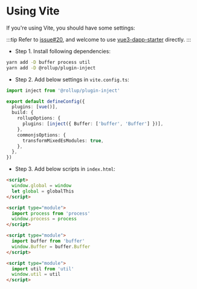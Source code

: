 # Using Vite

If you're using Vite, you should have some settings:

:::tip
Refer to [issue#20](https://github.com/chnejohnson/vue-dapp/issues/20), and welcome to use [vue3-dapp-starter](https://github.com/chnejohnson/vue3-dapp-starter) directly.
:::

- Step 1. Install following dependencies:

```bash
yarn add -D buffer process util
yarn add -D @rollup/plugin-inject
```

- Step 2. Add below settings in `vite.config.ts`:

```ts
import inject from '@rollup/plugin-inject'

export default defineConfig({
  plugins: [vue()],
  build: {
    rollupOptions: {
      plugins: [inject({ Buffer: ['buffer', 'Buffer'] })],
    },
    commonjsOptions: {
      transformMixedEsModules: true,
    },
  },
})
```

- Step 3. Add below scripts in `index.html`:

```html
<script>
  window.global = window
  let global = globalThis
</script>

<script type="module">
  import process from 'process'
  window.process = process
</script>

<script type="module">
  import buffer from 'buffer'
  window.Buffer = buffer.Buffer
</script>

<script type="module">
  import util from 'util'
  window.util = util
</script>
```
